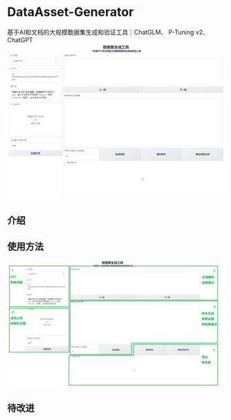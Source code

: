 # DataAsset-Generator
基于AI和文档的大规模数据集生成和验证工具｜ChatGLM、 P-Tuning v2、ChatGPT
![homepage.png](https://github.com/Markz1122/DataAsset-Generator/blob/main/homepage.png)
## 介绍

## 使用方法
![homepage-introduction.png](https://github.com/Markz1122/DataAsset-Generator/blob/main/homepage-introduction.png)

## 待改进
